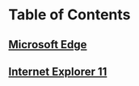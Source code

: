 # Table of Contents
## [Microsoft Edge](edge/index.md)
## [Internet Explorer 11](internet-explorer/index.md)
